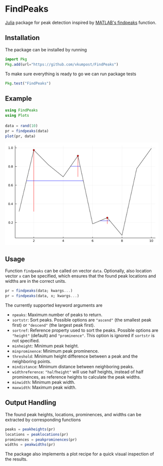 # FindPeaks

[Julia](https://julialang.org/) package for peak detection inspired by [MATLAB's findpeaks](https://www.mathworks.com/help/signal/ref/findpeaks.html) function.

## Installation

The package can be installed by running
```julia
import Pkg
Pkg.add(url="https://github.com/vkumpost/FindPeaks")
```

To make sure everything is ready to go we can run package tests
```julia
Pkg.test("FindPeaks")
```

## Example
```julia
using FindPeaks
using Plots
    
data = rand(10)
pr = findpeaks(data)
plot(pr, data)
```
![image](assets/example_plot.png)

## Usage

Function `findpeaks` can be called on vector `data`. Optionally, also location vector `x` can be specified, which ensures that the found peak locations and widths are in the correct units.
```julia
pr = findpeaks(data; kwargs...)
pr = findpeaks(data, x; kwargs...)
```
The currently supported keyword arguments are
- `npeaks`: Maximum number of peaks to return.
- `sortstr`: Sort peaks. Possible options are `"ascend"` (the smallest peak first) or `"descend"` (the largest peak first).
- `sortref`: Reference property used to sort the peaks. Possible options are `"height"` (default) and `"prominence"`. This option is ignored if `sortstr` is not specified.
- `minheight`: Minimum peak height.
- `minprominence`: Minimum peak prominence.
- `threshold`: Minimum height difference between a peak and the neighboring points.
- `mindistance`: Minimum distance between neighboring peaks.
- `widthreference`: `"halfheight"` will use half heights, instead of half prominences, as reference heights to calculate the peak widths.
- `minwidth`: Minimum peak width.
- `maxwidth`: Maximum peak width.

## Output Handling
The found peak heights, locations, prominences, and widths can be extracted by corresponding functions
```julia
peaks = peakheights(pr)
locations = peaklocations(pr)
prominences = peakprominences(pr)
widths = peakwidths(pr)
```
The package also implements a plot recipe for a quick visual inspection of the results.
